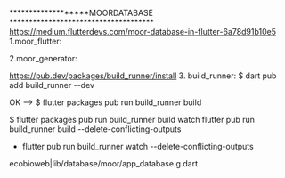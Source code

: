 *******************MOORDATABASE *************************************
https://medium.flutterdevs.com/moor-database-in-flutter-6a78d91b10e5
1.moor_flutter:

2.moor_generator:

https://pub.dev/packages/build_runner/install
3. build_runner:  $ dart pub add build_runner --dev

OK -->
$ flutter packages pub run build_runner build

$ flutter packages pub run build_runner build watch
flutter pub run build_runner build --delete-conflicting-outputs

- flutter pub run build_runner watch --delete-conflicting-outputs

ecobioweb|lib/database/moor/app_database.g.dart



